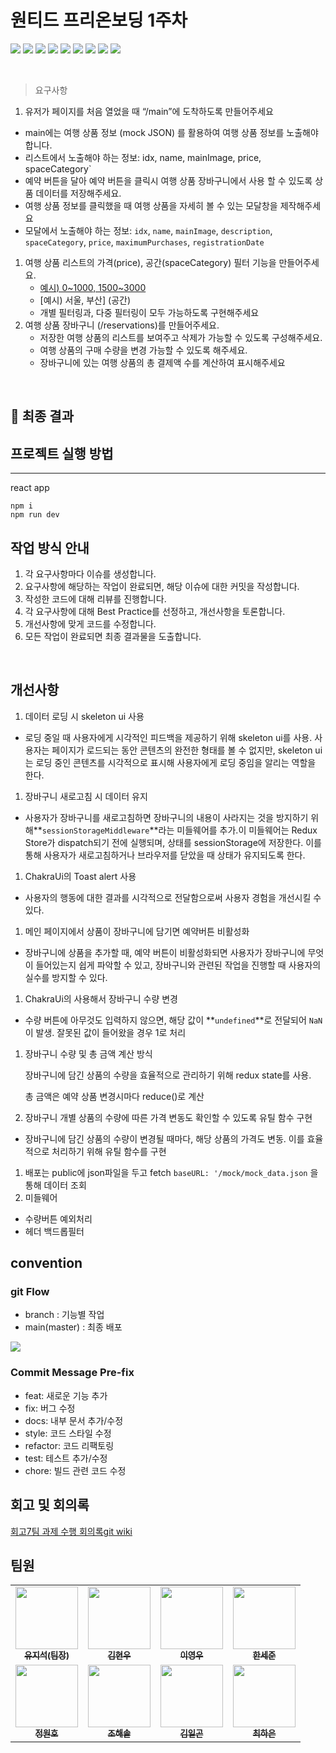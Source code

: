 # 원티드 프리온보딩 1주차

<img src="https://img.shields.io/badge/-TypeScript-007ACC?style=flat-square&logo=typescript&logoColor=white"/> <img src="https://img.shields.io/badge/React-61DAFB?style=flat-square&logo=React&logoColor=white"/>
<img src="https://img.shields.io/badge/-Vite-646CFF?style=flat-square&logo=vite&logoColor=white"/>
<img src="https://img.shields.io/badge/-Chakra_UI-319795?style=flat-square&logo=chakraui&logoColor=white"/>
<img src="https://img.shields.io/badge/-Emotion-DB7093?style=flat-square&logo=emotion&logoColor=white"/>
<img src="https://img.shields.io/badge/Axios-5A29E4?style=flat-square&logo=Axios&logoColor=white"/>
 <img src="https://img.shields.io/badge/React Router-CA4245?style=flat-square&logo=React Router&logoColor=white">
<img src="https://img.shields.io/badge/-Redux_Toolkit-764ABC?style=flat-square&logo=redux&logoColor=white"/>
<img src="https://img.shields.io/badge/-React_Query-ff2660?style=flat-square&logo=react&logoColor=white"/>

</br>

> 요구사항
> 
1. 유저가 페이지를 처음 열었을 때 “/main”에 도착하도록 만들어주세요
- main에는 여행 상품 정보 (mock JSON) 를 활용하여 여행 상품 정보를 노출해야합니다.
- 리스트에서 노출해야 하는 정보: idx, name, mainImage, price, spaceCategory`
- 예약 버튼을 달아 예약 버튼을 클릭시 여행 상품 장바구니에서 사용 할 수 있도록 상품 데이터를 저장해주세요.
- 여행 상품 정보를 클릭했을 때 여행 상품을 자세히 볼 수 있는 모달창을 제작해주세요
- 모달에서 노출해야 하는 정보: `idx`, `name`, `mainImage`, `description`, `spaceCategory`, `price`, `maximumPurchases`, `registrationDate`
1. 여행 상품 리스트의 가격(price), 공간(spaceCategory) 필터 기능을 만들어주세요.
    - [예시) 0~1000, 1500~3000](notion://www.notion.so/%EA%B0%80%EA%B2%A9)
    - [예시) 서울, 부산] (공간)
    - 개별 필터링과, 다중 필터링이 모두 가능하도록 구현해주세요
2. 여행 상품 장바구니 (/reservations)를 만들어주세요.
    - 저장한 여행 상품의 리스트를 보여주고 삭제가 가능할 수 있도록 구성해주세요.
    - 여행 상품의 구매 수량을 변경 가능할 수 있도록 해주세요.
    - 장바구니에 있는 여행 상품의 총 결제액 수를 계산하여 표시해주세요

<br/>

## 🌟 최종 결과

## 프로젝트 실행 방법

---

react app

```
npm i
npm run dev
```

## **작업 방식 안내**

1. 각 요구사항마다 이슈를 생성합니다.
2. 요구사항에 해당하는 작업이 완료되면, 해당 이슈에 대한 커밋을 작성합니다.
3. 작성한 코드에 대해 리뷰를 진행합니다.
4. 각 요구사항에 대해 Best Practice를 선정하고, 개선사항을 토론합니다.
5. 개선사항에 맞게 코드를 수정합니다.
6. 모든 작업이 완료되면 최종 결과물을 도출합니다.

<br/>

## 개선사항

1. 데이터 로딩 시 skeleton ui 사용
- 로딩 중일 때 사용자에게 시각적인 피드백을 제공하기 위해 skeleton ui를 사용. 사용자는 페이지가 로드되는 동안 콘텐츠의 완전한 형태를 볼 수 없지만, skeleton ui는 로딩 중인 콘텐츠를 시각적으로 표시해 사용자에게 로딩 중임을 알리는 역할을 한다.
1. 장바구니 새로고침 시 데이터 유지
- 사용자가 장바구니를 새로고침하면 장바구니의 내용이 사라지는 것을 방지하기 위해**`sessionStorageMiddleware`**라는 미들웨어를 추가.이 미들웨어는 Redux Store가 dispatch되기 전에 실행되며, 상태를 sessionStorage에 저장한다. 이를 통해 사용자가 새로고침하거나 브라우저를 닫았을 때 상태가 유지되도록 한다.
1. ChakraUi의 Toast alert 사용
- 사용자의 행동에 대한 결과를 시각적으로 전달함으로써 사용자 경험을 개선시킬 수 있다.
1. 메인 페이지에서 상품이 장바구니에 담기면 예약버튼 비활성화
- 장바구니에 상품을 추가할 때, 예약 버튼이 비활성화되면 사용자가 장바구니에 무엇이 들어있는지 쉽게 파악할 수 있고, 장바구니와 관련된 작업을 진행할 때 사용자의 실수를 방지할 수 있다.
1. ChakraUi의 <NumberInput/> 사용해서 장바구니 수량 변경
- 수량 버튼에 아무것도 입력하지 않으면, 해당 값이 **`undefined`**로 전달되어 `NaN`이 발생. 잘못된 값이 들어왔을 경우 1로 처리
1. 장바구니 수량 및 총 금액 계산 방식
    
    장바구니에 담긴 상품의 수량을 효율적으로 관리하기 위해 redux state를 사용. 
    
    총 금액은 예약 상품 변경시마다 reduce()로 계산
    
2. 장바구니 개별 상품의 수량에 따른 가격 변동도 확인할 수 있도록 유틸 함수 구현
- 장바구니에 담긴 상품의 수량이 변경될 때마다, 해당 상품의 가격도 변동. 이를 효율적으로 처리하기 위해 유틸 함수를 구현
1. 배포는  public에 json파일을 두고 fetch  `baseURL: '/mock/mock_data.json` 을 통해 데이터 조회
2. 미들웨어
- 수량버튼 예외처리
- 헤더 백드롭필터

## convention

### **git Flow**

- branch : 기능별 작업
- main(master) : 최종 배포
<img src="[https://user-images.githubusercontent.com/80516736/221170041-8b7d3762-1152-4407-a600-d9fe1e87e08d.png](https://user-images.githubusercontent.com/80516736/221170041-8b7d3762-1152-4407-a600-d9fe1e87e08d.png)">

### **Commit Message Pre-fix**

- feat: 새로운 기능 추가
- fix: 버그 수정
- docs: 내부 문서 추가/수정
- style: 코드 스타일 수정
- refactor: 코드 리팩토링
- test: 테스트 추가/수정
- chore: 빌드 관련 코드 수정

## 회고 및 회의록

[회고](https://www.notion.so/1-070861fff8d444b1ae9639b392c16314)[7팀 과제 수행 회의록](https://www.notion.so/cfbf7c8530ab43f29695dcac5923fd1c)[git wiki](https://github.com/wanted-pre-7/wanted-pre-onboarding-frontend/wiki)

## 팀원

<table>
<tbody>
<tr>
<td align="center"><a href="[https://github.com/yujiseok](https://github.com/yujiseok)"><img src="[https://avatars.githubusercontent.com/u/83855636?v=4](https://avatars.githubusercontent.com/u/83855636?v=4)" width="100px;" alt=""/><br /><sub><b>유지석(팀장)</b></sub></a><br /></td>
<td align="center"><a href="[https://github.com/kimhw7](https://github.com/kimhw7)"><img src="[https://avatars.githubusercontent.com/u/100066239?v=4](https://avatars.githubusercontent.com/u/100066239?v=4)" width="100px;" alt=""/><br /><sub><b>김현우</b></sub></a><br /></td>
<td align="center"><a href="[https://github.com/Everylisy](https://github.com/Everylisy)"><img src="[https://avatars.githubusercontent.com/u/60170829?v=4](https://avatars.githubusercontent.com/u/60170829?v=4)" width="100px;" alt=""/><br /><sub><b>이영우</b></sub></a><br /></td>
<td align="center"><a href="[https://github.com/hansejun](https://github.com/hansejun)"><img src="[https://avatars.githubusercontent.com/u/86880916?v=4](https://avatars.githubusercontent.com/u/86880916?v=4)" width="100px;" alt=""/><br /><sub><b>한세준</b></sub></a><br /></td>
<tr/>
<td align="center"><a href="[https://github.com/cwonho](https://github.com/cwonho)"><img src="[https://avatars.githubusercontent.com/u/104820973?v=4](https://avatars.githubusercontent.com/u/104820973?v=4)" width="100px;" alt=""/><br /><sub><b>정원호</b></sub></a><br /></td>
<td align="center"><a href="[https://github.com/sol-pine](https://github.com/sol-pine)"><img src="[https://avatars.githubusercontent.com/u/105091138?v=4](https://avatars.githubusercontent.com/u/105091138?v=4)" width="100px;" alt=""/><br /><sub><b>조해솔</b></sub></a><br /></td>
<td align="center"><a href="[https://github.com/ilgon0110](https://github.com/ilgon0110)"><img src="[https://avatars.githubusercontent.com/u/82035356?v=4](https://avatars.githubusercontent.com/u/82035356?v=4)" width="100px;" alt=""/><br /><sub><b>김일곤</b></sub></a><br /></td>
<td align="center"><a href="[https://github.com/che-97](https://github.com/che-97)"><img src="[https://avatars.githubusercontent.com/u/80516736?v=4](https://avatars.githubusercontent.com/u/80516736?v=4)" width="100px;" alt=""/><br /><sub><b>최하은</b></sub></a><br /></td>
<tr/>
</tbody>
</table>
